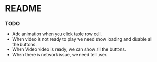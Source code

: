 #  README

### TODO

- Add animation when you click table row cell.
- When video is not ready to play we need show loading and disable all the buttons.
- When Video video is ready, we can show all the buttons.
- When there is network issue, we need tell user.
